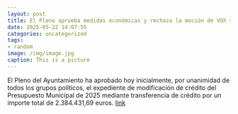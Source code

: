 ```yaml
---
layout: post
title: El Pleno aprueba medidas económicas y rechaza la moción de VOX sobre la M-50
date: 2025-05-22 14:07:55
categories: uncategorized
tags:
- random
image: /img/image.jpg
caption: This is a picture
---
```

El Pleno del Ayuntamiento ha aprobado hoy inicialmente, por unanimidad de todos los grupos políticos, el expediente de modificación de crédito del Presupuesto Municipal de 2025 mediante transferencia de crédito por un importe total de 2.384.431,69 euros.   [link](https://www.ayto-villacanada.es/noticias/el-pleno-aprueba-medidas-economicas-y-rechaza-la-mocion-de-vox-sobre-la-m-50/)
